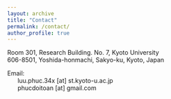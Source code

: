 ```yaml
---
layout: archive
title: "Contact"
permalink: /contact/
author_profile: true
---
```


Room 301, Research Building. No. 7, Kyoto University <br>
606-8501, Yoshida-honmachi, Sakyo-ku, Kyoto, Japan <br>

Email: <br>
$~~~~~$ luu.phuc.34x [at] st.kyoto-u.ac.jp <br>
$~~~~~$ phucdoitoan [at] gmail.com
